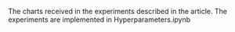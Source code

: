 The charts received in the experiments described in the article. The experiments are implemented in Hyperparameters.ipynb
